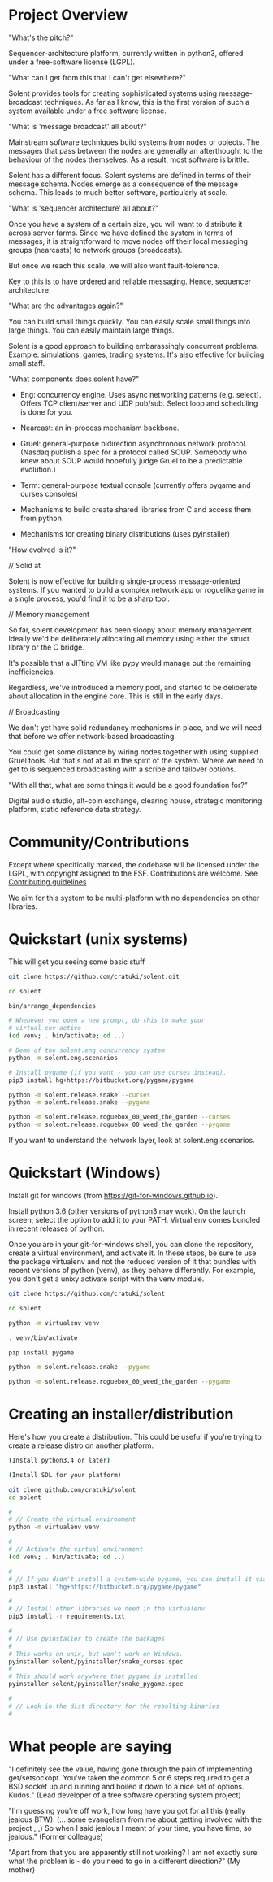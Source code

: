 # Project Overview

"What's the pitch?"

Sequencer-architecture platform, currently written in python3, offered under a
free-software license (LGPL).

"What can I get from this that I can't get elsewhere?"

Solent provides tools for creating sophisticated systems using
message-broadcast techniques. As far as I know, this is the first version of
such a system available under a free software license.

"What is 'message broadcast' all about?"

Mainstream software techniques build systems from nodes or objects. The
messages that pass between the nodes are generally an afterthought to the
behaviour of the nodes themselves. As a result, most software is brittle.

Solent has a different focus. Solent systems are defined in terms of their
message schema. Nodes emerge as a consequence of the message schema. This
leads to much better software, particularly at scale.

"What is 'sequencer architecture' all about?"

Once you have a system of a certain size, you will want to distribute it
across server farms. Since we have defined the system in terms of messages, it
is straightforward to move nodes off their local messaging groups (nearcasts)
to network groups (broadcasts).

But once we reach this scale, we will also want fault-tolerence.

Key to this is to have ordered and reliable messaging. Hence, sequencer
architecture.

"What are the advantages again?"

You can build small things quickly. You can easily scale small things into
large things. You can easily maintain large things.

Solent is a good approach to building embarassingly concurrent problems.
Example: simulations, games, trading systems. It's also effective for building
small staff.

"What components does solent have?"

* Eng: concurrency engine. Uses async networking patterns (e.g. select). Offers TCP client/server and UDP pub/sub. Select loop and scheduling is done for you.

* Nearcast: an in-process mechanism backbone.

* Gruel: general-purpose bidirection asynchronous network protocol. (Nasdaq publish a spec for a protocol called SOUP. Somebody who knew about SOUP would hopefully judge Gruel to be a predictable evolution.)

* Term: general-purpose textual console (currently offers pygame and curses consoles)

* Mechanisms to build create shared libraries from C and access them from python

* Mechanisms for creating binary distributions (uses pyinstaller)

"How evolved is it?"

// Solid at

Solent is now effective for building single-process message-oriented systems.
If you wanted to build a complex network app or roguelike game in a single
process, you'd find it to be a sharp tool.

// Memory management

So far, solent development has been sloopy about memory management. Ideally
we'd be deliberately allocating all memory using either the struct library
or the C bridge.

It's possible that a JITting VM like pypy would manage out the remaining
inefficiencies.

Regardless, we've introduced a memory pool, and started to be deliberate about
allocation in the engine core. This is still in the early days.

// Broadcasting

We don't yet have solid redundancy mechanisms in place, and we will
need that before we offer network-based broadcasting.

You could get some distance by wiring nodes together with using supplied Gruel
tools. But that's not at all in the spirit of the system. Where we need to get
to is sequenced broadcasting with a scribe and failover options.

"With all that, what are some things it would be a good foundation for?"

Digital audio studio, alt-coin exchange, clearing house, strategic monitoring
platform, static reference data strategy.


# Community/Contributions

Except where specifically marked, the codebase will be licensed under the
LGPL, with copyright assigned to the FSF. Contributions are welcome. See
[Contributing guidelines](CONTRIBUTING.md)

We aim for this system to be multi-platform with no dependencies on other
libraries.


# Quickstart (unix systems)

This will get you seeing some basic stuff

```bash
git clone https://github.com/cratuki/solent.git

cd solent

bin/arrange_dependencies

# Whenever you open a new prompt, do this to make your
# virtual env active
(cd venv; . bin/activate; cd ..)

# Demo of the solent.eng concurrency system
python -m solent.eng.scenarios

# Install pygame (if you want - you can use curses instead).
pip3 install hg+https://bitbucket.org/pygame/pygame

python -m solent.release.snake --curses
python -m solent.release.snake --pygame

python -m solent.release.roguebox_00_weed_the_garden --curses
python -m solent.release.roguebox_00_weed_the_garden --pygame
```

If you want to understand the network layer, look at solent.eng.scenarios.


# Quickstart (Windows)

Install git for windows (from https://git-for-windows.github.io).

Install python 3.6 (other versions of python3 may work). On the launch screen,
select the option to add it to your PATH. Virtual env comes bundled in recent
releases of python.

Once you are in your git-for-windows shell, you can clone the repository,
create a virtual environment, and activate it. In these steps, be sure to use
the package virtualenv and not the reduced version of it that bundles with
recent versions of python (venv), as they behave differently. For example, you
don't get a unixy activate script with the venv module.

```bash
git clone https://github.com/cratuki/solent

cd solent

python -m virtualenv venv

. venv/bin/activate

pip install pygame

python -m solent.release.snake --pygame

python -m solent.release.roguebox_00_weed_the_garden --pygame
```

# Creating an installer/distribution

Here's how you create a distribution. This could be useful if you're trying to
create a release distro on another platform.

```bash
(Install python3.4 or later)

(Install SDL for your platform)

git clone github.com/cratuki/solent
cd solent

#
# // Create the virtual environment
python -m virtualenv venv

#
# // Activate the virtual environment
(cd venv; . bin/activate; cd ..)

#
# // If you didn't install a system-wide pygame, you can install it via pip.
pip3 install "hg+https://bitbucket.org/pygame/pygame"

#
# // Install other libraries we need in the virtualenv
pip3 install -r requirements.txt

#
# // Use pyinstaller to create the packages
#
# This works on unix, but won't work on Windows.
pyinstaller solent/pyinstaller/snake_curses.spec
#
# This should work anywhere that pygame is installed
pyinstaller solent/pyinstaller/snake_pygame.spec

#
# // Look in the dist directory for the resulting binaries
#
```

# What people are saying

"I definitely see the value, having gone through the pain of implementing
get/setsockopt. You've taken the common 5 or 6 steps required to get a BSD
socket up and running and boiled it down to a nice set of options. Kudos."
(Lead developer of a free software operating system project)

"I'm guessing you're off work, how long have you got for all this (really
jealous BTW). (... some evangelism from me about getting involved with the
project ,,,) So when I said jealous I meant of your time, you have time, so
jealous." (Former colleague)

"Apart from that you are apparently still not working? I am not exactly sure
what the problem is - do you need to go in a different direction?" (My mother)


